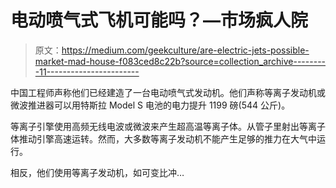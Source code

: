 # 电动喷气式飞机可能吗？—市场疯人院

> 原文：<https://medium.com/geekculture/are-electric-jets-possible-market-mad-house-f083ced8c22b?source=collection_archive---------11----------------------->

中国工程师声称他们已经建造了一台电动喷气式发动机。他们声称等离子发动机或微波推进器可以用特斯拉 Model S 电池的电力提升 1199 磅(544 公斤)。

等离子引擎使用高频无线电波或微波来产生超高温等离子体。从管子里射出等离子体推动引擎高速运转。然而，大多数等离子发动机不能产生足够的推力在大气中运行。

相反，他们使用等离子发动机，如可变比冲…